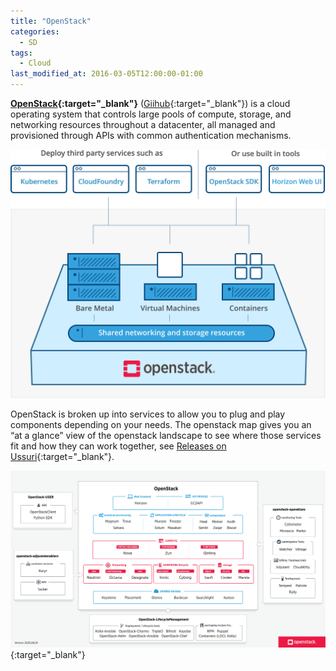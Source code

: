 ```yaml
---
title: "OpenStack"
categories:
  - SD
tags:
  - Cloud
last_modified_at: 2016-03-05T12:00:00-01:00
---
```


**[OpenStack](https://www.openstack.org/){:target="_blank"}** ([Giihub](https://github.com/openstack/openstack){:target="_blank"}) is a cloud operating system that controls large pools of compute, storage, and networking resources throughout a datacenter, all managed and provisioned through APIs with common authentication mechanisms.

![](/assets/images/posts/2016-03-05-OpenStack/OpenStack-Overview.svg)

OpenStack is broken up into services to allow you to plug and play components depending on your needs. The openstack map gives you an “at a glance” view of the openstack landscape to see where those services fit and how they can work together, see [Releases on Ussuri](https://releases.openstack.org/ussuri/){:target="_blank"}.

![](/assets/images/posts/2016-03-05-OpenStack/OpenStack-Map-v20190601.svg){:target="_blank"}
